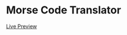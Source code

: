 # Morse Code Translator

[Live Preview](https://htmlpreview.github.io/?https://github.com/ism90/morse-translator/blob/main/index.html)
